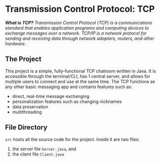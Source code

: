 # Transmission Control Protocol: TCP

_**What is TCP?** Transmission Control Protocol (TCP) is a communications standard that enables application programs and computing devices to exchange messages over a network. TCP/IP is a network protocol for sending and receiving data through network adapters, routers, and other hardware._

## The Project
This project is a simple, fully-functional TCP chatroom written in Java. It is accessible through the terminal/CLI, has 1 central server, and allows for multiple users to connect and use at the same time.
The TCP functions as any other basic messaging app and contains features such as:
- direct, real-time message exchanging
- personalization features such as changing nicknames
- data preservation
- multithreading

## File Directory
```src``` hosts all the source code for the project. Inside it are two files:
1. the server file ```Server.java```, and
2. the client file ```Client.java```
